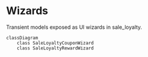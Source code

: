 # Wizards

Transient models exposed as UI wizards in sale_loyalty.

```mermaid
classDiagram
    class SaleLoyaltyCouponWizard
    class SaleLoyaltyRewardWizard
```
